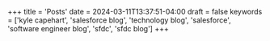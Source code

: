 +++
title = 'Posts'
date = 2024-03-11T13:37:51-04:00
draft = false
keywords = ['kyle capehart', 'salesforce blog', 'technology blog', 'salesforce', 'software engineer blog', 'sfdc', 'sfdc blog']
+++

